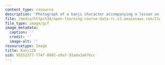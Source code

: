 ```yaml
---
content_type: resource
description: 'Photograph of a kanji character accompanying a lesson on Japanese. '
file: /media/https%3A/open-learning-course-data-rc.s3.amazonaws.com/21g-504-japanese-iv-spring-2009/95552377f74f0802a9a791ada3a676cc_Kanji28.gif
file_type: image/gif
image_metadata:
  caption: ''
  credit: ''
  image-alt: ''
resourcetype: Image
title: Kanji28
uid: 95552377-f74f-0802-a9a7-91ada3a676cc
---
```

